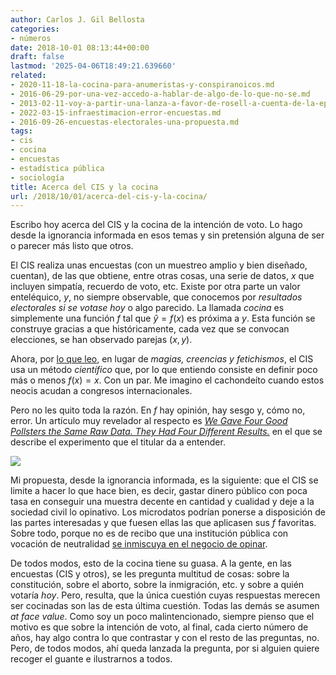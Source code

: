 ```yaml
---
author: Carlos J. Gil Bellosta
categories:
- números
date: 2018-10-01 08:13:44+00:00
draft: false
lastmod: '2025-04-06T18:49:21.639660'
related:
- 2020-11-18-la-cocina-para-anumeristas-y-conspiranoicos.md
- 2016-06-29-por-una-vez-accedo-a-hablar-de-algo-de-lo-que-no-se.md
- 2013-02-11-voy-a-partir-una-lanza-a-favor-de-rosell-a-cuenta-de-la-epa.md
- 2022-03-15-infraestimacion-error-encuestas.md
- 2016-09-26-encuestas-electorales-una-propuesta.md
tags:
- cis
- cocina
- encuestas
- estadística pública
- sociología
title: Acerca del CIS y la cocina
url: /2018/10/01/acerca-del-cis-y-la-cocina/
---
```


Escribo hoy acerca del CIS y la cocina de la intención de voto. Lo hago desde la ignorancia informada en esos temas y sin pretensión alguna de ser o parecer más listo que otros.

El CIS realiza unas encuestas (con un muestreo amplio y bien diseñado, cuentan), de las que obtiene, entre otras cosas, una serie de datos, $x$ que incluyen simpatía, recuerdo de voto, etc. Existe por otra parte un valor enteléquico, $y$, no siempre observable, que conocemos por _resultados electorales si se votase hoy_ o algo parecido. La llamada _cocina_ es simplemente una función $f$ tal que $\hat{y} = f(x)$ es próxima a $y$. Esta función se construye gracias a que históricamente, cada vez que se convocan elecciones, se han observado parejas $(x, y)$.

Ahora, por [lo que leo](https://www.elconfidencial.com/espana/2018-09-30/antonio-alaminos-barometro-cis-tezanos-cambio-encuestas_1622877/), en lugar de _magias, creencias y fetichismos_, el CIS usa un método _científico_ que, por lo que entiendo consiste en definir poco más o menos $f(x) = x$. Con un par. Me imagino el cachondeíto cuando estos neocis acudan a congresos internacionales.

Pero no les quito toda la razón. En $f$ hay opinión, hay sesgo y, cómo no, error. Un artículo muy revelador al respecto es [_We Gave Four Good Pollsters the Same Raw Data. They Had Four Different Results._](https://www.nytimes.com/interactive/2016/09/20/upshot/the-error-the-polling-world-rarely-talks-about.html) en el que se describe el experimento que el titular da a entender.

![](/wp-uploads/2018/09/encuestas_florida.png#center)


Mi propuesta, desde la ignorancia informada, es la siguiente: que el CIS se limite a hacer lo que hace bien, es decir, gastar dinero público con poca tasa en conseguir una muestra decente en cantidad y cualidad y deje a la sociedad civil lo opinativo. Los microdatos podrían ponerse a disposición de las partes interesadas y que fuesen ellas las que aplicasen sus $f$ favoritas. Sobre todo, porque no es de recibo que una institución pública con vocación de neutralidad [se inmiscuya en el negocio de opinar](https://datanalytics.com/2012/03/07/esperanzador-no-varianzador/).

De todos modos, esto de la cocina tiene su guasa. A la gente, en las encuestas (CIS y otros), se les pregunta multitud de cosas: sobre la constitución, sobre el aborto, sobre la inmigración, etc. y sobre a quién votaría _hoy_. Pero, resulta, que la única cuestión cuyas respuestas merecen ser cocinadas son las de esta última cuestión. Todas las demás se asumen _at face value_. Como soy un poco malintencionado, siempre pienso que el motivo es que sobre la intención de voto, al final, cada cierto número de años, hay algo contra lo que contrastar y con el resto de las preguntas, no. Pero, de todos modos, ahí queda lanzada la pregunta, por si alguien quiere recoger el guante e ilustrarnos a todos.